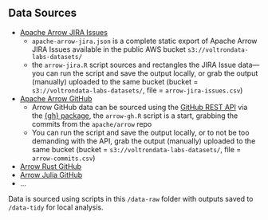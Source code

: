 ## Data Sources

- [Apache Arrow JIRA Issues](https://issues.apache.org/jira/projects/ARROW/issues/)
  - `apache-arrow-jira.json` is a complete static export of Apache Arrow JIRA Issues available in the public AWS bucket `s3://voltrondata-labs-datasets/`
  - the `arrow-jira.R` script sources and rectangles the JIRA Issue data&mdash;you can run the script and save the output locally, or grab the output (manually) uploaded to the same bucket (bucket = `s3://voltrondata-labs-datasets/`, file = `arrow-jira-issues.csv`)
- [Apache Arrow GitHub](https://github.com/apache/arrow) 
  - Arrow GitHub data can be sourced using the [GitHub REST API](https://docs.github.com/en/rest) via the [{gh} package](https://github.com/r-lib/gh), the `arrow-gh.R` script is a start, grabbing the commits from the `apache/arrow` repo
  - You can run the script and save the output locally, or to not be too demanding with the API, grab the output (manually) uploaded to the same bucket (bucket = `s3://voltrondata-labs-datasets/`, file = `arrow-commits.csv`)
- [Arrow Rust GitHub](https://github.com/apache/arrow-rs) 
- [Arrow Julia GitHub](https://github.com/apache/arrow-julia)
- ...

Data is sourced using scripts in this `/data-raw` folder with outputs saved to `/data-tidy` for local analysis.

